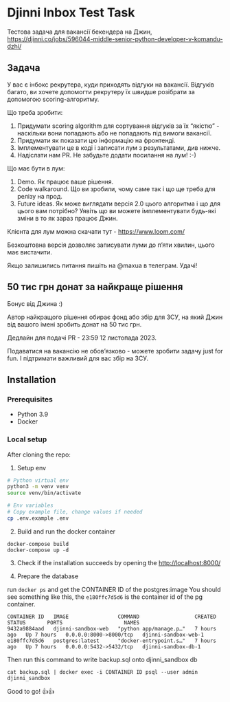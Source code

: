 # Djinni Inbox Test Task

Тестова задача для вакансії бекендера на Джин,\
https://djinni.co/jobs/596044-middle-senior-python-developer-v-komandu-dzhi/

## Задача

У вас є інбокс рекрутера, куди приходять відгуки на вакансії. Відгуків багато, ви хочете допомогти рекрутеру їх швидше розібрати за допомогою scoring-алгоритму.

Що треба зробити:

1. Придумати scoring algorithm для сортування відгуків за їх “якістю” - наскільки вони попадають або не попадають під вимоги вакансії. 
2. Придумати як показати цю інформацію на фронтенді.
3. Імплементувати це в коді і записати лум з результатами, див нижче.
4. Надіслати нам PR. Не забудьте додати посилання на лум! :-)

Що має бути в лум:
1. Demo. Як працює ваше рішення.
2. Code walkaround. Що ви зробили, чому саме так і що ще треба для релізу на прод.
3. Future ideas. Як може виглядати версія 2.0 цього алгоритма і що для цього вам потрібно? Уявіть що ви можете імплементувати будь-які зміни в то як зараз працює Джин.

Клієнта для лум можна скачати тут -
https://www.loom.com/

Безкоштовна версія дозволяє записувати луми до пʼяти хвилин, цього має вистачити.

Якщо залишились питання пишіть на @maxua в телеграм. Удачі!

## 50 тис грн донат за найкраще рішення

Бонус від Джина :)

Автор найкращого рішення обирає фонд або збір для ЗСУ, на який Джин від вашого імені зробить донат на 50 тис грн.

Дедлайн для подачі PR - 23:59 12 листопада 2023.

Подаватися на вакансію не обовʼязково - можете зробити задачу just for fun. І підтримати важливий для вас збір на ЗСУ.

## Installation

### Prerequisites 

- Python 3.9
- Docker  

### Local setup

After cloning the repo:

1. Setup env

```bash
# Python virtual env
python3 -m venv venv
source venv/bin/activate
```

```bash
# Env variables
# Copy example file, change values if needed
cp .env.example .env
```

2. Build and run the docker container
```
docker-compose build
docker-compose up -d
```

3. Check if the installation succeeds by opening the [http://localhost:8000/]()


4. Prepare the database 

run `docker ps` and get the CONTAINER ID of the postgres:image
You should see something like this, the `e180ffc7d5d6` is the container id of the pg container.

```
CONTAINER ID   IMAGE                COMMAND                  CREATED       STATUS       PORTS                    NAMES
9432a9884aad   djinni-sandbox-web   "python app/manage.p…"   7 hours ago   Up 7 hours   0.0.0.0:8000->8000/tcp   djinni-sandbox-web-1
e180ffc7d5d6   postgres:latest      "docker-entrypoint.s…"   7 hours ago   Up 7 hours   0.0.0.0:5432->5432/tcp   djinni-sandbox-db-1
```

Then run this command to write backup.sql onto djinni_sandbox db

```
cat backup.sql | docker exec -i CONTAINER ID psql --user admin djinni_sandbox
```

Good to go! 👍👍

